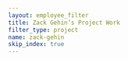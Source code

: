 ```yaml
---
layout: employee_filter
title: Zack Gehin’s Project Work
filter_type: project
name: zack-gehin
skip_index: true
---
```


